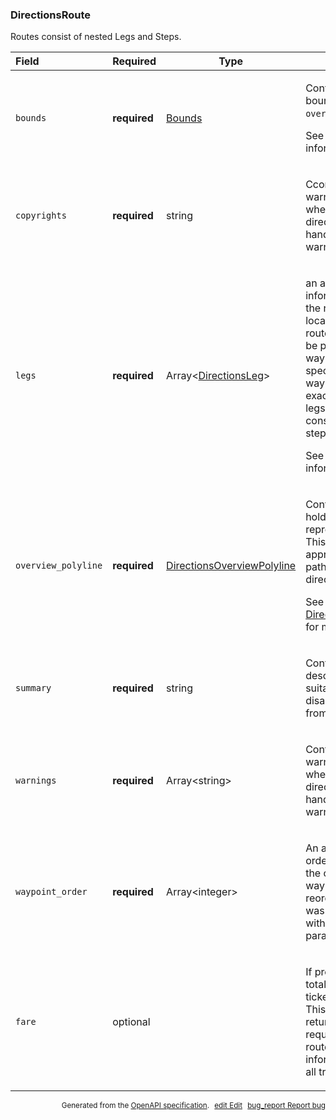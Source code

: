 <!--- This is a generated file, do not edit! -->
<!--- [START maps_http_schema_directionsroute] -->
<h3 class="schema-object" id="DirectionsRoute">DirectionsRoute</h3>

Routes consist of nested Legs and Steps.

| Field               | Required     | Type                                                                                   | Description                                                                                                                                                                                                                                                                                                                                                                                                                              |
| :------------------ | ------------ | -------------------------------------------------------------------------------------- | ---------------------------------------------------------------------------------------------------------------------------------------------------------------------------------------------------------------------------------------------------------------------------------------------------------------------------------------------------------------------------------------------------------------------------------------- |
| `bounds`            | **required** | [Bounds](#Bounds "Bounds")                                                             | <div class="ref-property-description"><p>Contains the viewport bounding box of the <code>overview_polyline</code>.</p><p>See <a href="#Bounds">Bounds</a> for more information.</div>                                                                                                                                                                                                                                                    |
| `copyrights`        | **required** | string                                                                                 | <div class="nonref-property-description"><p>Ccontains an array of warnings to be displayed when showing these directions. You must handle and display these warnings yourself.</p></div>                                                                                                                                                                                                                                                 |
| `legs`              | **required** | Array&lt;[DirectionsLeg](#DirectionsLeg "DirectionsLeg")&gt;                           | <div class="ref-property-description"><p>an array which contains information about a leg of the route, between two locations within the given route. A separate leg will be present for each waypoint or destination specified. (A route with no waypoints will contain exactly one leg within the legs array.) Each leg consists of a series of steps.</p><p>See <a href="#DirectionsLeg">DirectionsLeg</a> for more information.</div> |
| `overview_polyline` | **required** | [DirectionsOverviewPolyline](#DirectionsOverviewPolyline "DirectionsOverviewPolyline") | <div class="ref-property-description"><p>Contains an object that holds an encoded polyline representation of the route. This polyline is an approximate (smoothed) path of the resulting directions.</p><p>See <a href="#DirectionsOverviewPolyline">DirectionsOverviewPolyline</a> for more information.</div>                                                                                                                          |
| `summary`           | **required** | string                                                                                 | <div class="nonref-property-description"><p>Contains a short textual description for the route, suitable for naming and disambiguating the route from alternatives.</p></div>                                                                                                                                                                                                                                                            |
| `warnings`          | **required** | Array&lt;string&gt;                                                                    | <div class="nonref-property-description"><p>Contains an array of warnings to be displayed when showing these directions. You must handle and display these warnings yourself.</p></div>                                                                                                                                                                                                                                                  |
| `waypoint_order`    | **required** | Array&lt;integer&gt;                                                                   | <div class="nonref-property-description"><p>An array indicating the order of any waypoints in the calculated route. This waypoints may be reordered if the request was passed optimize:true within its waypoints parameter.</p></div>                                                                                                                                                                                                    |
| `fare`              | optional     |                                                                                        | <div class="nonref-property-description"><p>If present, contains the total fare (that is, the total ticket costs) on this route. This property is only returned for transit requests and only for routes where fare information is available for all transit legs.</p></div>                                                                                                                                                             |

<p style="text-align: right; font-size: smaller;">Generated from the <a class="gc-analytics-event" data-category="GMP" data-label="openapi-github" href="https://github.com/googlemaps/openapi-specification" title="Google Maps Platform OpenAPI Specification" class="external">OpenAPI specification</a>.
<a class="gc-analytics-event" data-category="GMP" data-label="openapi-github" style="margin-left: 5px;" href="https://github.com/googlemaps/openapi-specification/blob/main/specification/schemas/DirectionsRoute.yml" title="Edit on GitHub"><span class="material-icons">edit</span> Edit</a>
<a class="gc-analytics-event" data-category="GMP" data-label="openapi-github" style="margin-left: 5px;" href="https://github.com/googlemaps/openapi-specification/issues/new?assignees=&labels=type%3A+bug%2C+triage+me&template=bug_report.md&title=[schemas] Bug - DirectionsRoute" title="File bug for schemas on GitHub"><span class="material-icons">bug_report</span> Report bug</a>
</p>

<!--- [END maps_http_schema_directionsroute] -->
